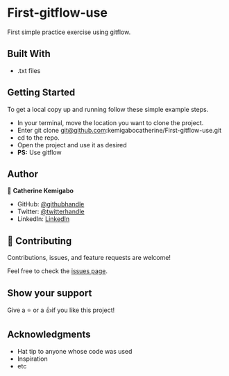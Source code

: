 # First-gitflow-use

First simple practice exercise using gitflow.

## Built With

- .txt files

## Getting Started

To get a local copy up and running follow these simple example steps.

- In your terminal, move the location you want to clone the project.
- Enter git clone git@github.com:kemigabocatherine/First-gitflow-use.git
- cd to the repo.
- Open the project and use it as desired
- **PS:** Use gitflow

## Author

👤 **Catherine Kemigabo**

- GitHub: [@githubhandle](https://github.com/kemigabocatherine)
- Twitter: [@twitterhandle](https://twitter.com/home?lang=en)
- LinkedIn: [LinkedIn](https://www.linkedin.com/feed/)

## 🤝 Contributing

Contributions, issues, and feature requests are welcome!

Feel free to check the [issues page](../../issues/).

## Show your support

Give a :star: or a :+1:if you like this project!

## Acknowledgments

- Hat tip to anyone whose code was used
- Inspiration
- etc
